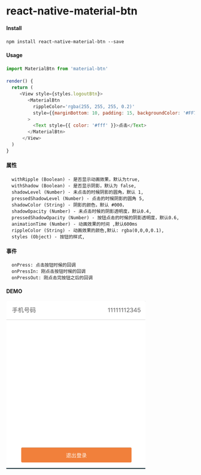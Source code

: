 # react-native-material-btn

#### Install
`npm install react-native-material-btn --save`

#### Usage
```js
import MaterialBtn from 'material-btn'

render() {
  return (
     <View style={styles.logoutBtn}>
        <MaterialBtn
          rippleColor='rgba(255, 255, 255, 0.2)'
          style={{marginBottom: 10, padding: 15, backgroundColor: '#FF7421'}} 
        >
          <Text style={{ color: '#fff' }}>点击</Text>
        </MaterialBtn>
      </View>
  )
}
```

#### 属性

```
  withRipple (Boolean) - 是否显示动画效果，默认为true,
  withShadow (Boolean) - 是否显示阴影，默认为 false,
  shadowLevel (Number) - 未点击的时候阴影的圆角，默认 1,
  pressedShadowLevel (Number) - 点击的时候阴影的圆角 5,
  shadowColor (String) - 阴影的颜色，默认 #000，
  shadowOpacity (Number) - 未点击时候的阴影透明度，默认0.4,
  pressedShadowOpacity (Number) - 按钮点击的时候的阴影透明度，默认0.6,
  animationTime (Number) - 动画效果的时间 ,默认600ms
  rippleColor (String) - 动画效果的颜色,默认: rgba(0,0,0,0.1),
  styles (Object) - 按钮的样式,
```

#### 事件

```
  onPress: 点击按钮时候的回调
  onPressIn: 刚点击按钮时候的回调
  onPressOut: 刚点击完按钮之后的回调
```

#### DEMO
![demo.gif](demo.gif)

